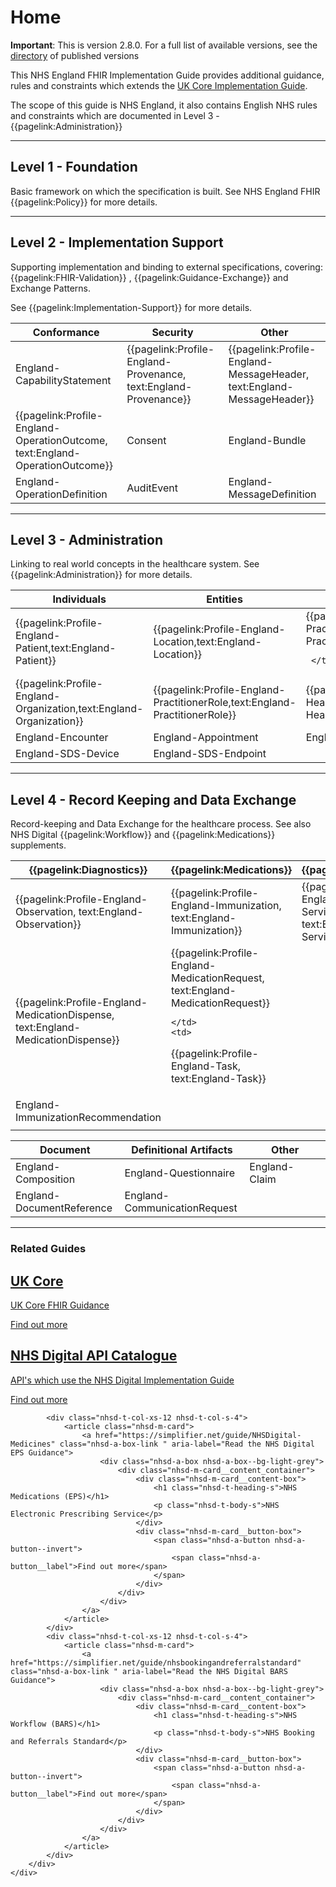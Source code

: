 # Home 

<div class="nhsd-a-box nhsd-a-box--bg-light-yellow nhsd-!t-margin-bottom-6 nhsd-t-body">
    <b>Important</b>: This is version 2.8.0. For a full list of available versions, see the <a href="https://simplifier.net/guide/NHSDigital/Home/HelpandSupport/Directory">directory</a> of published versions
</div>


This NHS England FHIR Implementation Guide provides additional guidance, rules and constraints which extends the [UK Core Implementation Guide](https://simplifier.net/guide/hl7fhirukcorer4release1/home). 

The scope of this guide is NHS England, it also contains English NHS rules and constraints which are documented in Level 3 - 
{{pagelink:Administration}}

---

## Level 1 - Foundation

Basic framework on which the specification is built.
See NHS England FHIR {{pagelink:Policy}} for more details.

---

## Level 2 - Implementation Support

Supporting implementation and binding to external specifications, covering: 
{{pagelink:FHIR-Validation}}
, {{pagelink:Guidance-Exchange}} and Exchange Patterns. 

See {{pagelink:Implementation-Support}} for more details.
 
<table class="regular" style="width:100%">
 <thead>
   <tr>
     <th width="25%">Conformance</th>
     <th width="25%">Security</th>
     <th width="25%">Other</th>
   </tr>
 </thead>
 <tbody>
   <tr>
    <td>
    <a>England-CapabilityStatement</a>
    </td>
    <td>
 {{pagelink:Profile-England-Provenance, text:England-Provenance}}
    </td>
    <td>
 {{pagelink:Profile-England-MessageHeader, text:England-MessageHeader}} 
    </td>
   </tr>
    <tr>
     <td>
     {{pagelink:Profile-England-OperationOutcome, text:England-OperationOutcome}}
     </td>
     <td>
     Consent
     </td>
     <td>
   England-Bundle
     </td>
   </tr>
    <tr>
     <td>
England-OperationDefinition
     </td>
     <td>
     AuditEvent
     </td>
     <td>
   England-MessageDefinition
     </td>
   </tr>
   </tbody>
</table>

---

## Level 3 - Administration

Linking to real world concepts in the healthcare system. 
See {{pagelink:Administration}} for more details.

<table class="regular" style="width:100%">
 <thead>
   <tr>
     <th width="25%">Individuals</th>
     <th width="25%">Entities</th>
     <th width="25%">Management</th>
   </tr>
 </thead>
 <tbody>
   <tr>
    <td>
      {{pagelink:Profile-England-Patient,text:England-Patient}} 
    </td>
    <td>
        {{pagelink:Profile-England-Location,text:England-Location}}  
    </td>
     <td>
      {{pagelink:Profile-England-Practitioner,text:England-Practitioner}} 
    
     </td>
   </tr>
   <tr>
    <td>
      {{pagelink:Profile-England-Organization,text:England-Organization}}
   </td>
   <td>
         {{pagelink:Profile-England-PractitionerRole,text:England-PractitionerRole}} 
   </td>
      <td>
        {{pagelink:Profile-England-HealthcareService,text:England-HealthcareService}}
     </td>
   </tr>
   <tr>
     <td>
       England-Encounter
     </td>
     <td>
       England-Appointment 
     </td>
     <td>
  England-Flag
     </td>
   </tr>
   <tr>
     <td>
      England-SDS-Device
     </td>
     <td>
    England-SDS-Endpoint
     </td>
     <td>
     </td>
   </tr>
   </tbody>
</table>

---

## Level 4 - Record Keeping and Data Exchange

Record-keeping and Data Exchange for the healthcare process. See also NHS Digital 
{{pagelink:Workflow}} 
and {{pagelink:Medications}} supplements.

<table class="regular nhsd-!t-margin-bottom-6" style="width:100%">
 <thead>
   <tr>
     <th width="25%">{{pagelink:Diagnostics}}</th>
     <th width="25%">{{pagelink:Medications}} </th>
     <th width="25%">{{pagelink:Workflow}} </th>
   </tr>
 </thead>
 <tbody>
   <tr>
    <td>
       {{pagelink:Profile-England-Observation, text:England-Observation}}
    </td>
    <td>
{{pagelink:Profile-England-Immunization, text:England-Immunization}}  
    <td>
{{pagelink:Profile-England-ServiceRequest, text:England-ServiceRequest}}  
    </td>
   </tr>
   <tr>
    <td>
{{pagelink:Profile-England-MedicationDispense, text:England-MedicationDispense}}
    </td>
    <td>
     {{pagelink:Profile-England-MedicationRequest, text:England-MedicationRequest}}
    
    </td>
    <td>
 {{pagelink:Profile-England-Task, text:England-Task}} 
    </td>
   </tr>
   <tr>
    <td>
    England-ImmunizationRecommendation
    </td>
    <td>
    </td>
    <td>
    </td>
   </tr>
    <tr>
    <td>
    </td>
    <td>
    </td>
    <td></td>
   </tr>
   </tbody>
</table>

<table class="regular nhsd-!t-margin-bottom-6" style="width:100%">
 <thead>
   <tr>
     <th width="25%">Document</th>
     <th width="25%">Definitional Artifacts</th>
       <th width="25%">Other</th>
   </tr>
 </thead>
 <tbody>
   <tr>
    <td>
    England-Composition
    </td>
     <td>
     England-Questionnaire
    </td>
    <td>
 England-Claim
    </td>
   </tr>
   <tr>
    <td>
       England-DocumentReference
    </td>
    <td>
    England-CommunicationRequest
    </td>
    <td>
    </td>
   </tr>
   </tbody>
</table>

---

### Related Guides

<div class="nhsd-o-card-list">
    <div class="nhsd-t-grid">
        <div class="nhsd-t-row nhsd-o-card-list__items ">
         <!-- UK Core -->
            <div class="nhsd-t-col-xs-12 nhsd-t-col-s-4">
                <article class="nhsd-m-card">
                    <a href="https://simplifier.net/guide/UKCoreImplementationGuide0.2.0STU1/Home" class="nhsd-a-box-link " aria-label="Read the EPS Guidance">
                        <div class="nhsd-a-box nhsd-a-box--bg-light-grey">
                            <div class="nhsd-m-card__content_container">
                                <div class="nhsd-m-card__content-box">
                                    <h1 class="nhsd-t-heading-s">UK Core </h1>
                                    <p class="nhsd-t-body-s">UK Core FHIR Guidance</p>
                                </div>
                                <div class="nhsd-m-card__button-box">
                                    <span class="nhsd-a-button nhsd-a-button--invert">
                                        <span class="nhsd-a-button__label">Find out more</span>
                                    </span>
                                </div>
                            </div>
                        </div>
                    </a>
                </article>
            </div>
            <!-- API Catalogue -->
            <div class="nhsd-t-col-xs-12 nhsd-t-col-s-4">
                <article class="nhsd-m-card">
                    <a href="https://digital.nhs.uk/developer/api-catalogue" class="nhsd-a-box-link " aria-label="View the NHS Digital API Catalogue">
                        <div class="nhsd-a-box nhsd-a-box--bg-light-grey">
                            <div class="nhsd-m-card__content_container">
                                <div class="nhsd-m-card__content-box">
                                    <h1 class="nhsd-t-heading-s">NHS Digital API Catalogue</h1>
                                    <p class="nhsd-t-body-s">API's which use the NHS Digital Implementation Guide</p>
                                </div>
                                <div class="nhsd-m-card__button-box">
                                    <span class="nhsd-a-button nhsd-a-button--invert">
                                        <span class="nhsd-a-button__label">Find out more</span>
                                    </span>
                                </div>
                            </div>
                        </div>
                    </a>
                </article>
            </div>
           
            <div class="nhsd-t-col-xs-12 nhsd-t-col-s-4">
                <article class="nhsd-m-card">
                    <a href="https://simplifier.net/guide/NHSDigital-Medicines" class="nhsd-a-box-link " aria-label="Read the NHS Digital EPS Guidance">
                        <div class="nhsd-a-box nhsd-a-box--bg-light-grey">
                            <div class="nhsd-m-card__content_container">
                                <div class="nhsd-m-card__content-box">
                                    <h1 class="nhsd-t-heading-s">NHS Medications (EPS)</h1>
                                    <p class="nhsd-t-body-s">NHS Electronic Prescribing Service</p>
                                </div>
                                <div class="nhsd-m-card__button-box">
                                    <span class="nhsd-a-button nhsd-a-button--invert">
                                        <span class="nhsd-a-button__label">Find out more</span>
                                    </span>
                                </div>
                            </div>
                        </div>
                    </a>
                </article>
            </div>
            <div class="nhsd-t-col-xs-12 nhsd-t-col-s-4">
                <article class="nhsd-m-card">
                    <a href="https://simplifier.net/guide/nhsbookingandreferralstandard" class="nhsd-a-box-link " aria-label="Read the NHS Digital BARS Guidance">
                        <div class="nhsd-a-box nhsd-a-box--bg-light-grey">
                            <div class="nhsd-m-card__content_container">
                                <div class="nhsd-m-card__content-box">
                                    <h1 class="nhsd-t-heading-s">NHS Workflow (BARS)</h1>
                                    <p class="nhsd-t-body-s">NHS Booking and Referrals Standard</p>
                                </div>
                                <div class="nhsd-m-card__button-box">
                                    <span class="nhsd-a-button nhsd-a-button--invert">
                                        <span class="nhsd-a-button__label">Find out more</span>
                                    </span>
                                </div>
                            </div>
                        </div>
                    </a>
                </article>
            </div>
        </div>
    </div>
</div>



<br>
